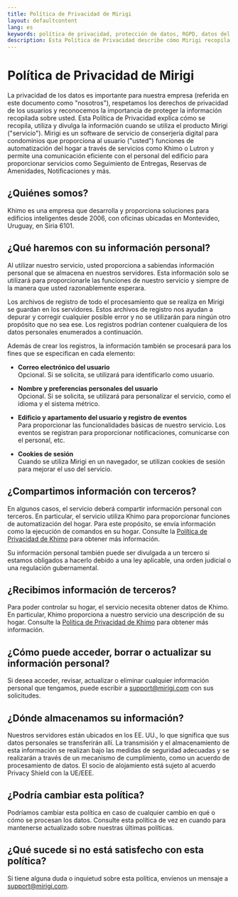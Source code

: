 ```yaml
---
title: Política de Privacidad de Mirigi
layout: defaultcontent
lang: es
keywords: política de privacidad, protección de datos, RGPD, datos del usuario, seguridad
description: Esta Política de Privacidad describe cómo Mirigi recopila, utiliza y protege los datos de los usuarios de acuerdo con las normativas de privacidad de datos.
---
```


# Política de Privacidad de Mirigi

La privacidad de los datos es importante para nuestra empresa (referida en este documento como "nosotros"), respetamos los derechos de privacidad de los usuarios y reconocemos la importancia de proteger la información recopilada sobre usted. Esta Política de Privacidad explica cómo se recopila, utiliza y divulga la información cuando se utiliza el producto Mirigi ("servicio"). Mirigi es un software de servicio de conserjería digital para condominios que proporciona al usuario ("usted") funciones de automatización del hogar a través de servicios como Khimo o Lutron y permite una comunicación eficiente con el personal del edificio para proporcionar servicios como Seguimiento de Entregas, Reservas de Amenidades, Notificaciones y más.

## ¿Quiénes somos?

Khimo es una empresa que desarrolla y proporciona soluciones para edificios inteligentes desde 2006, con oficinas ubicadas en Montevideo, Uruguay, en Siria 6101.

## ¿Qué haremos con su información personal?

Al utilizar nuestro servicio, usted proporciona a sabiendas información personal que se almacena en nuestros servidores. Esta información solo se utilizará para proporcionarle las funciones de nuestro servicio y siempre de la manera que usted razonablemente esperara.

Los archivos de registro de todo el procesamiento que se realiza en Mirigi se guardan en los servidores. Estos archivos de registro nos ayudan a depurar y corregir cualquier posible error y no se utilizarán para ningún otro propósito que no sea ese. Los registros podrían contener cualquiera de los datos personales enumerados a continuación.

Además de crear los registros, la información también se procesará para los fines que se especifican en cada elemento:

- **Correo electrónico del usuario**  
  Opcional. Si se solicita, se utilizará para identificarlo como usuario.

- **Nombre y preferencias personales del usuario**  
  Opcional. Si se solicita, se utilizará para personalizar el servicio, como el idioma y el sistema métrico.

- **Edificio y apartamento del usuario y registro de eventos**  
  Para proporcionar las funcionalidades básicas de nuestro servicio. Los eventos se registran para proporcionar notificaciones, comunicarse con el personal, etc.

- **Cookies de sesión**  
  Cuando se utiliza Mirigi en un navegador, se utilizan cookies de sesión para mejorar el uso del servicio.

## ¿Compartimos información con terceros?

En algunos casos, el servicio deberá compartir información personal con terceros. En particular, el servicio utiliza Khimo para proporcionar funciones de automatización del hogar. Para este propósito, se envía información como la ejecución de comandos en su hogar. Consulte la [Política de Privacidad de Khimo](https://www.khimo.com/policy) para obtener más información.

Su información personal también puede ser divulgada a un tercero si estamos obligados a hacerlo debido a una ley aplicable, una orden judicial o una regulación gubernamental.

## ¿Recibimos información de terceros?

Para poder controlar su hogar, el servicio necesita obtener datos de Khimo. En particular, Khimo proporciona a nuestro servicio una descripción de su hogar. Consulte la [Política de Privacidad de Khimo](https://www.khimo.com/policy) para obtener más información.

## ¿Cómo puede acceder, borrar o actualizar su información personal?

Si desea acceder, revisar, actualizar o eliminar cualquier información personal que tengamos, puede escribir a [support@mirigi.com](mailto:support@mirigi.com) con sus solicitudes.

## ¿Dónde almacenamos su información?

Nuestros servidores están ubicados en los EE. UU., lo que significa que sus datos personales se transferirán allí. La transmisión y el almacenamiento de esta información se realizan bajo las medidas de seguridad adecuadas y se realizarán a través de un mecanismo de cumplimiento, como un acuerdo de procesamiento de datos. El socio de alojamiento está sujeto al acuerdo Privacy Shield con la UE/EEE.

## ¿Podría cambiar esta política?

Podríamos cambiar esta política en caso de cualquier cambio en qué o cómo se procesan los datos. Consulte esta política de vez en cuando para mantenerse actualizado sobre nuestras últimas políticas.

## ¿Qué sucede si no está satisfecho con esta política?

Si tiene alguna duda o inquietud sobre esta política, envíenos un mensaje a [support@mirigi.com](mailto:support@mirigi.com).

